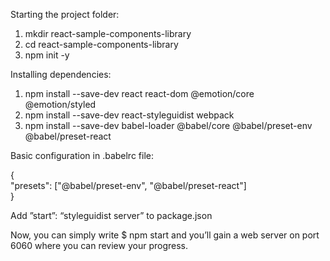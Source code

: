 Starting the project folder:

  1. mkdir react-sample-components-library
  2. cd react-sample-components-library
  3. npm init -y

Installing dependencies:
  1. npm install --save-dev react react-dom @emotion/core @emotion/styled
  2. npm install --save-dev react-styleguidist webpack
  3. npm install --save-dev babel-loader @babel/core @babel/preset-env @babel/preset-react
  
Basic configuration in .babelrc file: 

  {                           
   "presets": ["@babel/preset-env", "@babel/preset-react"]                       
  }
  
Add ”start”: “styleguidist server” to package.json

Now, you can simply write $ npm start and you’ll gain a web server on port 6060 where you can review your progress.
